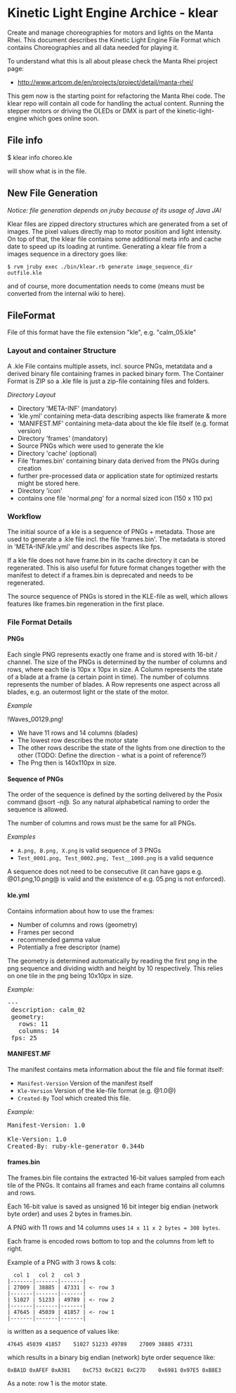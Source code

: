 # Kinetic Light Engine Archice - klear

Create and manage choreographies for motors and lights on the Manta Rhei. This
document describes the Kinetic Light Engine File Format which contains
Choreographies and all data needed for playing it.

To understand what this is all about please check the Manta Rhei project page:

 - http://www.artcom.de/en/projects/project/detail/manta-rhei/

This gem now is the starting point for refactoring the Manta Rhei code. The klear repo will contain all code for handling the actual content. Running the stepper motors or driving the OLEDs or DMX is part of the kinetic-light-engine which goes online soon.

## File info 

  $ klear info choreo.kle

will show what is in the file. 
 
## New File Generation

*Notice: file generation depends on jruby because of its usage of Java JAI*

Klear files are zipped directory structures which are generated from a set of images. The pixel values directly map to motor position and light intensity. On top of that, the klear file contains some additional meta info and cache date to speed up its loading at runtime. Generating a klear file from a images sequence in a directory goes like:

    $ rvm jruby exec ./bin/klear.rb generate image_sequence_dir outfile.kle
    
and of course, more documentation needs to come (means must be converted from the internal wiki to here).

## FileFormat

File of this format have the file extension "kle", e.g. "calm_05.kle"

### Layout and container Structure

A .kle File contains multiple assets, incl. source PNGs, metatdata and a derived binary file containing frames in packed binary form. The Container Format is ZIP so a .kle file is just a zip-file containing files and folders.

*Directory Layout*

* Directory 'META-INF' (mandatory)
 * 'kle.yml' containing meta-data describing aspects like framerate & more
 * 'MANIFEST.MF' containing meta-data about the kle file itself (e.g. format version)
* Directory 'frames' (mandatory)
 * Source PNGs which were used to generate the kle
* Directory 'cache' (optional)
 * File 'frames.bin' containing binary data derived from the PNGs during creation
 * further pre-processed data or application state for optimized restarts might be stored here.
* Directory 'icon'
 * contains one file 'normal.png' for a normal sized icon (150 x 110 px)

### Workflow

The initial source of a kle is a sequence of PNGs + metadata. Those are used to generate a .kle file incl. the file 'frames.bin'. The metadata is stored in 'META-INF/kle.yml' and describes aspects like fps.

If a kle file does not have frame.bin in its cache directory it can be regenerated. This is also useful for future format changes together with the manifest to detect if a frames.bin is deprecated and needs to be regenerated.

The source sequence of PNGs is stored in the KLE-file as well, which allows features like frames.bin regeneration in the first place.

### File Format Details

#### PNGs

Each single PNG represents exactly one frame and is stored with 16-bit / channel. The size of the PNGs is determined by the number of columns and rows, where each tile is 10px x 10px in size. A Column represents the state of a blade at a frame (a certain point in time). The number of columns represents the number of blades. A Row represents one aspect across all blades, e.g. an outermost light or the state of the motor.

*Example*

!Waves_00129.png!

 * We have 11 rows and 14 columns (blades)
 * The lowest row describes the motor state
 * The other rows describe the state of the lights from one direction to the other (TODO: Define the direction - what is a point of reference?)
 * The Png then is 140x110px in size.

#### Sequence of PNGs

The order of the sequence is defined by the sorting delivered by the Posix command @sort -n@. So any natural alphabetical naming to order the sequence is allowed.

The number of columns and rows must be the same for all PNGs.

*Examples*

 * `A.png, B.png, X.png` is valid sequence of 3 PNGs
 * `Test_0001.png, Test_0002.png, Test__1000.png` is a valid sequence

A sequence does not need to be consecutive (it can have gaps e.g. @01.png,10.png@ is valid and the existence of e.g. 05.png is not enforced).

#### kle.yml

Contains information about how to use the frames:

 * Number of columns and rows (geometry)
 * Frames per second
 * recommended gamma value
 * Potentially a free descriptor (name)

The geometry is determined automatically by reading the first png in the png sequence and dividing width and height by 10 respectively. This relies on one tile in the png being 10x10px in size.

*Example:*
<pre>
---
 description: calm_02
 geometry:
   rows: 11
   columns: 14
 fps: 25
</pre>

#### MANIFEST.MF

The manifest contains meta information about the file and file format itself:

 * `Manifest-Version` Version of the manifest itself
 * `Kle-Version` Version of the kle-file format (e.g. @1.0@)
 * `Created-By` Tool which created this file.

*Example:*

<pre>
Manifest-Version: 1.0

Kle-Version: 1.0
Created-By: ruby-kle-generator 0.344b
</pre>

#### frames.bin

The frames.bin file contains the extracted 16-bit values sampled from each tile of the PNGs. It contains all frames and each frame contains all columns and rows.

Each 16-bit value is saved as unsigned 16 bit integer big endian (network byte order) and uses 2 bytes in frames.bin.

A PNG with 11 rows and 14 columns uses `14 x 11 x 2 bytes = 308 bytes`.

Each frame is encoded rows bottom to top and the columns from left to right.

Example of a PNG with 3 rows & cols:

      col 1   col 2   col 3
    |-------|-------|-------|
    | 27009 | 38885 | 47331 | <- row 3
    |-------|-------|-------|
    | 51027 | 51233 | 49789 | <- row 2
    |-------|-------|-------|
    | 47645 | 45039 | 41857 | <- row 1
    |-------|-------|-------|

is written as a sequence of values like:

    47645 45039 41857    51027 51233 49789    27009 38885 47331


which results in a binary big endian (network) byte order sequence like:

    0xBA1D 0xAFEF 0xA381    0xC753 0xC821 0xC27D    0x6981 0x97E5 0xB8E3

As a note: row 1 is the motor state.
